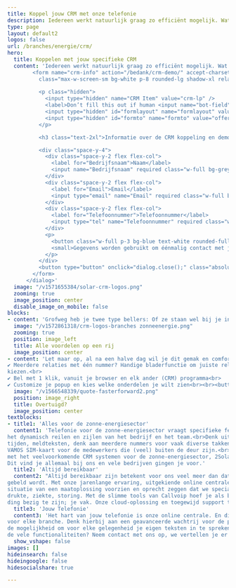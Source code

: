```yaml
---
title: Koppel jouw CRM met onze telefonie
description: Iedereen werkt natuurlijk graag zo efficiënt mogelijk. Wat daar echt aan bijdraagt is het koppelen van jouw specifieke CRM-pakket voor de zonne-energiesector met onze telefonie. Met zo’n koppeling verschijnt op de computer van de telefonist(e) een popup bij elk gesprek.
type: page
layout: default2
logos: false
url: /branches/energie/crm/
hero:
  title: Koppelen met jouw specifieke CRM
  content: 'Iedereen werkt natuurlijk graag zo efficiënt mogelijk. Wat daar echt aan bijdraagt is het koppelen van jouw specifieke CRM-pakket voor de zonne-energiesector met onze telefonie. Met zo’n koppeling verschijnt op de computer van de telefonist(e) een popup bij elk gesprek. Deze popup biedt een waardevolle toevoeging aan al het telefoonverkeer.<br><br>Veel bedrijven binnen de zonne-energiesector gebruiken <a href="https://www.callvoip.nl/marketplace/2solar/">2Solar</a>, maar we kunnen koppelen met meer dan 125 verschillende pakketten. We demonstreren graag de mogelijkheden aan je.<br><br>Met onze jarenlange ervaring, uitgekiende online centrale en vele collega klanten kunnen we elke situatie van een maatoplossing voorzien en oprecht zeggen dat we specialist zijn in telefonie voor de zonne-energiesector.<br><br><button class="button text-sm lg:text-normal" onclick="dialog.show();">Vraag de CRM koppeling demo aan</button><dialog id="dialog" class="z-50 top-0 w-full h-full">
        <form name="crm-info" action="/bedank/crm-demo/" accept-charset="UTF-8" method="POST" data-netlify-honeypot="true" data-netlify="true"
          class="max-w-screen-sm bg-white p-8 rounded-lg shadow-xl relative mx-auto">
         
          <p class="hidden">
            <input type="hidden" name="CRM Item" value="crm-lp" />
            <label>Don’t fill this out if human <input name="bot-field"> </label>
            <input type="hidden" id="formlayout" name="formlayout" value="d-126942c712c44ec98eb3f158d6b2c826">
            <input type="hidden" id="formto" name="formto" value="offerte" class="hidden">
          </p>

          <h3 class="text-2xl">Informatie over de CRM koppeling en demo ontvangen?</h3><br>

          <div class="space-y-4">
            <div class="space-y-2 flex flex-col">
              <label for="Bedrijfsnaam">Naam</label>
              <input name="Bedrijfsnaam" required class="w-full bg-grey-lightest rounded-full p-3">
            </div>
            <div class="space-y-2 flex flex-col">
              <label for="Email">Email</label>
              <input type="email" name="Email" required class="w-full bg-grey-lightest rounded-full p-3">
            </div>
            <div class="space-y-2 flex flex-col">
              <label for="Telefoonnummer">Telefoonnummer</label>
              <input type="tel" name="Telefoonnummer" required class="w-full bg-grey-lightest rounded-full p-3">
            </div>
            <p>
              <button class="w-full p-3 bg-blue text-white rounded-full">Versturen</button>
              <small>Gegevens worden gebruikt om éénmalig contact met je op te nemen.</small>
            </p>
          </div>
          <button type="button" onclick="dialog.close();" class="absolute top-0 right-0 text-3xl leading-none mr-2 text-red">×</button>
        </form>
      </dialog>'
  image: "/v1571655384/solar-crm-logos.png"
  zooming: true
  image_position: center
  disable_image_on_mobile: false
blocks:
- content: 'Grofweg heb je twee type bellers: Of ze staan wel bij je in het systeem, of niet. De koppeling gaat daar als volgt mee om.<br><br><b>Wanneer de beller bekend is bij jou kun je:</b><br>✔ Zien wie er belt, met naam en toenaam<br>✔ Direct het dossier erbij pakken vanuit de popup<br>✔ Historie bekijken van alle contact<br>✔ Een gespreksverslag maken of terugbelverzoek uitzetten<br><br><b>Wanneer de beller niet bekend is bij jou:</b><br>✔ Zie je het laatste contactmoment of momenten met dit nummer, wanneer en met welke collega.<br>✔ Automatische Google Number Lookup: als Google het nummer kent wordt deze verrijkt met naam, adres, plaats en website. Zo weet je toch meer dan enkel het nummer in het display van je telefoon'
  image: "/v1572861318/crm-logos-branches zonneenergie.png"
  zooming: true
  position: image_left
  title: Alle voordelen op een rij 
  image_position: center
- content: 'Let maar op, al na een halve dag wil je dit gemak en comfort niet meer missen. Je raakt gewend aan het gebruik waardoor je instaat bent efficiënter te werken.<br><br><b>Nog meer gemakt en comfort met:</b><br>✔ open de popup en bel de relatie met 1 klik terug.<br>
✔ Meerdere relaties met één nummer? Handige bladerfunctie om juiste relatie te
kiezen.<br>
✔ Bel met 1 klik, vanuit je browser en elk ander (CRM) programma<br>
✔ Customize je popup en kies welke onderdelen je wilt zien<br><br><button class="button text-sm lg:text-normal" onclick="dialog.show();">Demo aanvragen</button><br><br><b>Liever telefonisch contact?</b><br>Bel ons direct op <a href="tel:+31508200000">050 - 820 00 00</a>'
  image: "/v1566548339/quote-fasterforward2.png"
  position: image_right
  title: Overtuigd?
  image_position: center
textblocks:
- title1: 'Alles voor de zonne-energiesector'
  content1: 'Telefonie voor de zonne-energiesector vraagt specifieke features om optimaal te kunnen voorzien in
het dynamisch reilen en zijlen van het bedrijf en het team.<br>Denk uiteraard aan instelbare
tijden, meldteksten, denk aan meerdere nummers voor vaak diverse takken van sport, en natuurlijk de Qaller smartphone app en de
VAMOS SIM-kaart voor de medewerkers die (veel) buiten de deur zijn.<br><br>En natuurlijk: <b>de koppeling</b>
met het veelvoorkomende CRM systemen voor de zonne-energiesector, 2Solar.
Dit vind je allemaal bij ons en vele bedrijven gingen je voor.'
  title2: 'Altijd bereikbaar'
  content2: "Altijd bereikbaar zijn betekent voor ons veel meer dan dat er ergens een toestel rinkelt als je
gebeld wordt. Met onze jarenlange ervaring, uitgekiende online centrale en vele collega bedrijven als klant kunnen we elke
situatie van een maatoplossing voorzien en oprecht zeggen dat we specialist zijn in telefonie voor de zonne-energiesector.<br><br>We houden rekening met elk scenario: grote
drukte, ziekte, storing. Met de slimme tools van Callvoip hoef je als bedrijf maar met één
ding bezig te zijn; je vak. Onze cloud-oplossing en toegewijd support team doet de rest. Daarnaast denken we graag met je mee en komen we met oplossingen waar je zelf nog niet eens aan had gedacht."
  title3: 'Jouw Telefonie'
  content3: 'Het hart van jouw telefonie is onze online centrale. En die kan een aantal erg handige zaken
voor elke branche. Denk hierbij aan een geavanceerde wachtrij voor de piekmomenten. Of
de mogelijkheid om voor elke gelegenheid je eigen teksten in te spreken. Meer weten over
de vele functionaliteiten? Neem contact met ons op, we vertellen je er alles over!'
  show_vshape: false
images: []
hideinsearch: false
hideingoogle: false
hidesocialshare: true

---
```


